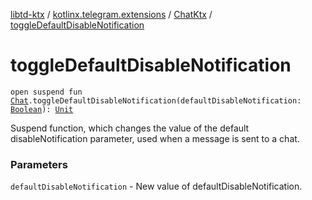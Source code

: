 [libtd-ktx](../../index.md) / [kotlinx.telegram.extensions](../index.md) / [ChatKtx](index.md) / [toggleDefaultDisableNotification](./toggle-default-disable-notification.md)

# toggleDefaultDisableNotification

`open suspend fun `[`Chat`](https://tdlibx.github.io/td/docs/org/drinkless/td/libcore/telegram/TdApi/Chat.html)`.toggleDefaultDisableNotification(defaultDisableNotification: `[`Boolean`](https://kotlinlang.org/api/latest/jvm/stdlib/kotlin/-boolean/index.html)`): `[`Unit`](https://kotlinlang.org/api/latest/jvm/stdlib/kotlin/-unit/index.html)

Suspend function, which changes the value of the default disableNotification parameter, used
when a message is sent to a chat.

### Parameters

`defaultDisableNotification` - New value of defaultDisableNotification.